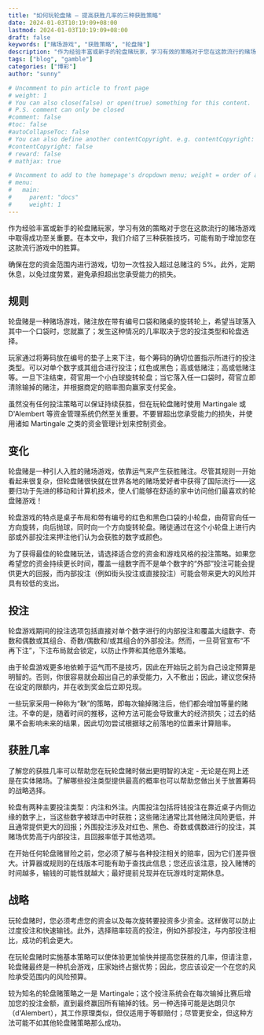 ```yaml
---
title: "如何玩轮盘赌 – 提高获胜几率的三种获胜策略"
date: 2024-01-03T10:19:09+08:00
lastmod: 2024-01-03T10:19:09+08:00
draft: false
keywords: ["赌场游戏", "获胜策略", "轮盘赌"]
description: "作为经验丰富或新手的轮盘赌玩家，学习有效的策略对于您在这款流行的赌场游戏中取得成功至关重要。在本文中，我们介绍了三种获胜技巧，可能有助于增加您在这款流行游戏中的胜算。"
tags: ["blog", "gamble"]
categories: ["博彩"]
author: "sunny"

# Uncomment to pin article to front page
# weight: 1
# You can also close(false) or open(true) something for this content.
# P.S. comment can only be closed
#comment: false
#toc: false
#autoCollapseToc: false
# You can also define another contentCopyright. e.g. contentCopyright: "This is another copyright."
#contentCopyright: false
# reward: false
# mathjax: true

# Uncomment to add to the homepage's dropdown menu; weight = order of article
# menu:
#   main:
#     parent: "docs"
#     weight: 1
---
```


作为经验丰富或新手的轮盘赌玩家，学习有效的策略对于您在这款流行的赌场游戏中取得成功至关重要。在本文中，我们介绍了三种获胜技巧，可能有助于增加您在这款流行游戏中的胜算。

确保在您的资金范围内进行游戏，切勿一次性投入超过总赌注的 5%。此外，定期休息，以免过度劳累，避免承担超出您承受能力的损失。

## 规则 ##
轮盘赌是一种赌场游戏，赌注放在带有编号口袋和赌桌的旋转轮上，希望当球落入其中一个口袋时，您就赢了；发生这种情况的几率取决于您的投注类型和轮盘选择。

玩家通过将筹码放在编号的垫子上来下注，每个筹码的确切位置指示所进行的投注类型。可以对单个数字或其组合进行投注；红色或黑色；高或低赌注；高或低赌注等。一旦下注结束，荷官用一个小白球旋转轮盘；当它落入任一口袋时，荷官立即清除输掉的赌注，并根据商定的赔率图向赢家支付奖金。

虽然没有任何投注策略可以保证持续获胜，但在玩轮盘赌时使用 Martingale 或 D'Alembert 等资金管理系统仍然至关重要。不要冒超出您承受能力的损失，并使用诸如 Martingale 之类的资金管理计划来控制资金。

## 变化 ##
轮盘赌是一种引人入胜的赌场游戏，依靠运气来产生获胜赌注。尽管其规则一开始看起来很复杂，但轮盘赌很快就在世界各地的赌场爱好者中获得了国际流行——这要归功于先进的移动和计算机技术，使人们能够在舒适的家中访问他们最喜欢的轮盘赌游戏！

轮盘游戏的特点是桌子布局和带有编号的红色和黑色口袋的小轮盘，由荷官向任一方向旋转，向后抛球，同时向一个方向旋转轮盘。赌徒通过在这个小轮盘上进行内部或外部投注来押注他们认为会获胜的数字或颜色。

为了获得最佳的轮盘赌玩法，请选择适合您的资金和游戏风格的投注策略。如果您希望您的资金持续更长时间，覆盖一组数字而不是单个数字的“外部”投注可能会提供更大的回报，而内部投注（例如街头投注或直接投注）可能会带来更大的风险并具有较低的支出。

## 投注 ##
轮盘游戏期间的投注选项包括直接对单个数字进行的内部投注和覆盖大组数字、奇数和偶数或其组合、奇数/偶数和/或其组合的外部投注。然而，一旦荷官宣布“不再下注”，下注布局就会锁定，以防止作弊和其他意外策略。

由于轮盘游戏更多地依赖于运气而不是技巧，因此在开始玩之前为自己设定预算是明智的。否则，你很容易就会超出自己的承受能力，入不敷出；因此，建议您保持在设定的限额内，并在收到奖金后立即兑现。

一些玩家采用一种称为“鞅”的策略，即每次输掉赌注后，他们都会增加等量的赌注。不幸的是，随着时间的推移，这种方法可能会导致重大的经济损失；过去的结果不会影响未来的结果，因此切勿尝试根据球之前落地的位置来计算赔率。

## 获胜几率 ##
了解您的获胜几率可以帮助您在玩轮盘赌时做出更明智的决定 - 无论是在网上还是在实体赌场。了解哪些投注类型提供最高的概率也可以帮助您做出关于放置筹码的战略选择。

轮盘有两种主要投注类型：内注和外注。内围投注包括将钱投注在靠近桌子内侧边缘的数字上，当这些数字被球击中时获胜；这些赌注通常比其他赌注风险更低，并且通常提供更大的回报；外围投注涉及对红色、黑色、奇数或偶数进行的投注，其赌场优势高于内部投注，且回报率低于其他选项。

在开始任何轮盘赌冒险之前，您必须了解与各种投注相关的赔率，因为它们差异很大。计算器或规则的在线版本可能有助于查找此信息；您还应该注意，投入赌博的时间越多，输钱的可能性就越大；最好提前兑现并在玩游戏时定期休息。

## 战略 ##
玩轮盘赌时，您必须考虑您的资金以及每次旋转要投资多少资金。这样做可以防止过度投注和快速输钱。此外，选择赔率较高的投注，例如外部投注，与内部投注相比，成功的机会更大。

在玩轮盘赌时实施基本策略可以使体验更加愉快并提高您获胜的几率，但请注意，轮盘赌最终是一种机会游戏，庄家始终占据优势；因此，您应该设定一个在您的风险承受范围内的风险预算。

较为知名的轮盘赌策略之一是 Martingale；这个投注系统会在每次输掉比赛后增加您的投注金额，直到最终赢回所有输掉的钱。另一种选择可能是达朗贝尔（d'Alembert），其工作原理类似，但仅适用于等额赔付；尽管更安全，但这种方法可能不如其他轮盘赌策略那么成功。
